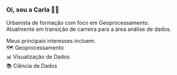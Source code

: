 ### Oi, sou a Carla 👋🏽

Urbanista de formação com foco em Geoprocessamento.  
Atualmente em transição de carreira para a área análise de dados.

Meus principais interesses incluem:  
  🗺️ Geoprocessamento  
  📊 Visualização de Dados  
  📚 Ciência de Dados
